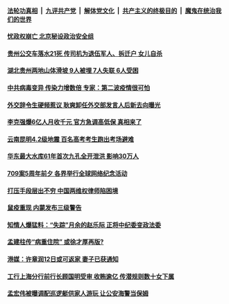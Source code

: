 

####  [法轮功真相](../../../../basic/blob/master/README.md?t=07090302) &nbsp;|&nbsp; [九评共产党](../../../../9ping.md/blob/master/README.md?t=07090302) &nbsp;|&nbsp; [解体党文化](../../../../jtdwh.md/blob/master/README.md?t=07090302)  &nbsp;|&nbsp; [共产主义的终极目的](../../../../gczydzjmd.md/blob/master/README.md?t=07090302) &nbsp;|&nbsp; [魔鬼在统治我们的世界](../../../../mgztzwmdsj.md/blob/master/README.md?t=07090302) 

#### [忧政权崩亡 北京秘设政治安全组](../pages/soh5/398713.md?t=07090302) 
#### [贵州公交车落水21死 传司机为退伍军人、拆迁户 女儿自杀](../pages/soh5/398662.md?t=07090302) 
#### [湖北贵州两地山体滑坡 9人被埋 7人失联 6人受困](../pages/soh5/398686.md?t=07090302) 
#### [中共病毒变异 传染力增数倍 专家：第二波疫情很可怕](../pages/soh5/398665.md?t=07090302) 
#### [外交辞令生硬频惹议 耿爽卸任外交部发言人后新去向曝光](../pages/soh5/398620.md?t=07090302) 
#### [李克强爆6亿人月收千元 官方急调高低保 真相来了](../pages/soh5/398659.md?t=07090302) 
#### [云南昆明4.2级地震 百名高考考生跑出考场避难](../pages/soh5/398653.md?t=07090302) 
#### [华东最大水库61年首次九孔全开泄洪 影响30万人](../pages/soh5/398617.md?t=07090302) 
#### [ 709案5周年前夕  各界举行全球网络纪念活动](../pages/soh5/398602.md?t=07090302) 
#### [打压手段层出不穷 中国两维权律师陷困境](../pages/soh5/398524.md?t=07090302) 
#### [鼠疫重现 内蒙发布三级警告](../pages/soh5/398506.md?t=07090302) 
#### [知情人爆猛料：“失踪”月余的赵乐际 正将中纪委变政法委](../pages/soh5/398296.md?t=07090302) 
#### [孟建柱传“病重住院” 或徐才厚再版?](../pages/soh5/398380.md?t=07090302) 
#### [港媒：许章润12日或可返家 妻子已获通知](../pages/soh5/398347.md?t=07090302) 
#### [工行上海分行前行长顾国明受审 收贿逾亿 传潜规则数十女下属](../pages/soh5/398287.md?t=07090302) 
#### [孟宏伟被曝调配巡逻艇供家人游玩 让公安海警当保姆](../pages/soh5/398248.md?t=07090302) 
